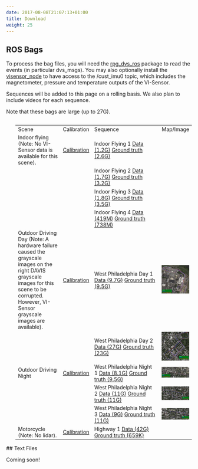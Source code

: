 ```yaml
---
date: 2017-08-08T21:07:13+01:00
title: Download
weight: 25
---
```


## ROS Bags

To process the bag files, you will need the <a href="https://github.com/uzh-rpg/rpg_dvs_ros">rpg_dvs_ros</a> package to read the events (in particular dvs_msgs). You may also optionally install the <a href="https://github.com/ethz-asl/visensor_node">visensor_node</a> to have access to the /cust_imu0 topic, which includes the magnetometer, pressure and temperature outputs of the VI-Sensor.

Sequences will be added to this page on a rolling basis. We also plan to include videos for each sequence.

Note that these bags are large (up to 27G).

<div style='float:left;margin-left:5%'>
<table>
<col width="30%">
<col width="10%">
<col width="50%">
<tr><td>Scene</td><td>Calibration</td><td>Sequence</td><td>Map/Image</td></tr>
<tr>
<td>Indoor flying (Note: No VI-Sensor data is available for this scene).</td>
<td>
<a href="http://visiondata.cis.upenn.edu/mvsec/indoor_flying/indoor_flying_calib.zip">Calibration</a>
</td>
<td>
Indoor Flying 1 <a href="http://visiondata.cis.upenn.edu/mvsec/indoor_flying/indoor_flying1_data.bag">Data (1.2G)</a> <a href="http://visiondata.cis.upenn.edu/mvsec/indoor_flying/indoor_flying1_gt.bag">Ground truth (2.6G)</a>
</td>
</tr>
<tr>
<td>
</td>
<td>
</td>
<td>
Indoor Flying 2 <a href="http://visiondata.cis.upenn.edu/mvsec/indoor_flying/indoor_flying2_data.bag">Data (1.7G)</a> <a href="http://visiondata.cis.upenn.edu/mvsec/indoor_flying/indoor_flying2_gt.bag">Ground truth (3.2G)</a>
</td>
</tr>
<tr>
<td>
</td>
<td>
</td>
<td>
Indoor Flying 3 <a href="http://visiondata.cis.upenn.edu/mvsec/indoor_flying/indoor_flying3_data.bag">Data (1.8G)</a> <a href="http://visiondata.cis.upenn.edu/mvsec/indoor_flying/indoor_flying3_gt.bag">Ground truth (3.5G)</a>
</td>
</tr>
<tr>
<td>
</td>
<td>
</td>
<td>
Indoor Flying 4 <a href="http://visiondata.cis.upenn.edu/mvsec/indoor_flying/indoor_flying4_data.bag">Data (419M)</a> <a href="http://visiondata.cis.upenn.edu/mvsec/indoor_flying/indoor_flying4_gt.bag">Ground truth (738M)</a>
</td>
</tr>
<tr>
<td>Outdoor Driving Day (Note: A hardware failure caused the grayscale images on the right DAVIS grayscale images for this scene to be corrupted. However, VI-Sensor grayscale images are available).</td>
<td>
<a href="http://visiondata.cis.upenn.edu/mvsec/outdoor_day/outdoor_day_calib.zip">Calibration</a>
</td>
<td>
West Philadelphia Day 1 <a href="http://visiondata.cis.upenn.edu/mvsec/outdoor_day/west_philly_day1_data.bag">Data (9.7G)</a> <a href="http://visiondata.cis.upenn.edu/mvsec/outdoor_day/west_philly_day1_gt.bag">Ground truth (9.5G)</a>
</td>
<td>
<a target="_blank" href="../figs/gt_maps/west_philly_day1_traj.jpg">
<img src="../figs/gt_maps/west_philly_day1_traj.jpg" alt="west_philly_day1" style="max-height:150px"/>
</a>
</td>

</tr>
<tr>
<td>
</td>
<td>
</td>
<td>
West Philadelphia Day 2 <a href="http://visiondata.cis.upenn.edu/mvsec/outdoor_day/west_philly_day2_data.bag">Data (27G)</a> <a href="http://visiondata.cis.upenn.edu/mvsec/outdoor_day/west_philly_day2_gt.bag">Ground truth (23G)</a>
</td>
<td>
<a target="_blank" href="../figs/gt_maps/west_philly_day2_traj.jpg">
<img src="../figs/gt_maps/west_philly_day2_traj.jpg" alt="west_philly_day2" style="max-height:150px"/>
</a>
</td>
</tr>
<tr>
<td>Outdoor Driving Night</td>
<td>
<a href="http://visiondata.cis.upenn.edu/mvsec/outdoor_night/outdoor_night_calib.zip">Calibration</a>
</td>
<td>
West Philadelphia Night 1 <a href="http://visiondata.cis.upenn.edu/mvsec/outdoor_night/west_philly_night1_data.bag">Data (8.1G)</a> <a href="http://visiondata.cis.upenn.edu/mvsec/outdoor_night/west_philly_night1_gt.bag">Ground truth (9.5G)</a>
</td>
<td>
<a target="_blank" href="../figs/gt_maps/west_philly_night1_traj.jpg">
<img src="../figs/gt_maps/west_philly_night1_traj.jpg" alt="west_philly_night1" style="max-height:150px"/>
</a>
</td>
</tr>
<tr>
<td>
</td>
<td>
</td>
<td>
West Philadelphia Night 2 <a href="http://visiondata.cis.upenn.edu/mvsec/outdoor_night/west_philly_night2_data.bag">Data (11G)</a> <a href="http://visiondata.cis.upenn.edu/mvsec/outdoor_night/west_philly_night2_gt.bag">Ground truth (11G)</a>
</td>
<td>
<a target="_blank" href="../figs/gt_maps/west_philly_night2_traj.jpg">
<img src="../figs/gt_maps/west_philly_night2_traj.jpg" alt="west_philly_night2" style="max-height:150px"/>
</a>
</td>
</tr>
<tr>
<td>
</td>
<td>
</td>
<td>
West Philadelphia Night 3 <a href="http://visiondata.cis.upenn.edu/mvsec/outdoor_night/west_philly_night3_data.bag">Data (9G)</a> <a href="http://visiondata.cis.upenn.edu/mvsec/outdoor_night/west_philly_night3_gt.bag">Ground truth (11G)</a>
</td>
<td>
<a target="_blank" href="../figs/gt_maps/west_philly_night3_traj.jpg">
<img src="../figs/gt_maps/west_philly_night3_traj.jpg" alt="west_philly_night3" style="max-height:150px"/>
</a>
</td>
</tr>
<tr>
<td>Motorcycle (Note: No lidar).</td>
<td>
<a href="http://visiondata.cis.upenn.edu/mvsec/motorcycle/motorcycle_calib.zip">Calibration</a>
</td>
<td>
Highway 1 <a href="http://visiondata.cis.upenn.edu/mvsec/motorcycle/motorcycle_data.bag">Data (42G)</a> <a href="http://visiondata.cis.upenn.edu/mvsec/motorcycle/motorcycle_gt.bag">Ground truth (659K)</a>
</td>
</tr>
</table>
</div>

<BR CLEAR="all">
## Text Files

Coming soon!

